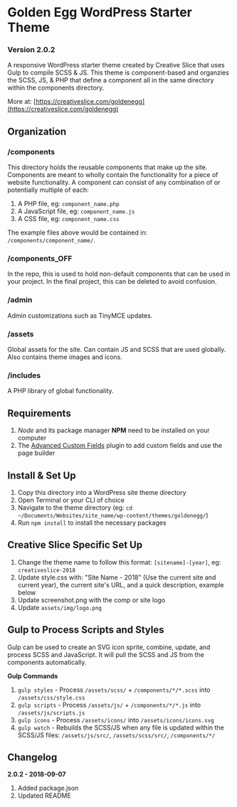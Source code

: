 # Golden Egg WordPress Starter Theme

### Version 2.0.2

A responsive WordPress starter theme created by Creative Slice that uses Gulp to compile SCSS &amp; JS. This theme is component-based and organzies the SCSS, JS, &amp; PHP that define a component all in the same directory within the components directory.

More at: [https://creativeslice.com/goldenegg](https://creativeslice.com/goldenegg)


## Organization

### /components

This directory holds the reusable components that make up the site. Components are meant to wholly contain the functionality for a piece of website functionality. A component can consist of any combination of or potentially multiple of each:

1. A PHP file, eg: `component_name.php`
1. A JavaScript file, eg: `component_name.js`
1. A CSS file, eg: `component_name.css`

The example files above would be contained in: `/components/component_name/`.

### /components_OFF

In the repo, this is used to hold non-default components that can be used in your project. In the final project, this can be deleted to avoid confusion.

### /admin

Admin customizations such as TinyMCE updates.

### /assets

Global assets for the site. Can contain JS and SCSS that are used globally. Also contains theme images and icons.

### /includes

A PHP library of global functionality.


## Requirements

1. *Node* and its package manager **NPM** need to be installed on your computer
1. The [Advanced Custom Fields](https://www.advancedcustomfields.com/) plugin to add custom fields and use the page builder


## Install &amp; Set Up

1. Copy this directory into a WordPress site theme directory
1. Open Terminal or your CLI of choice
1. Navigate to the theme directory (eg: `cd ~/Documents/Websites/site_name/wp-content/themes/goldenegg/`)
1. Run `npm install` to install the necessary packages


## Creative Slice Specific Set Up

1. Change the theme name to follow this format: `[sitename]-[year]`, eg: `creativeslice-2018`
1. Update style.css with: "Site Name - 2018" (Use the current site and current year), the current site's URL, and a quick description, example below
1. Update screenshot.png with the comp or site logo
1. Update `assets/img/logo.png`


## Gulp to Process Scripts and Styles

Gulp can be used to create an SVG icon sprite, combine, update, and process SCSS and JavaScript. It will pull the SCSS and JS from the components automatically.

**Gulp Commands**

1. `gulp styles` - Process `/assets/scss/` + `/components/*/*.scss` into `/assets/css/style.css`
1. `gulp scripts` - Process `/assets/js/` + `/components/*/*.js` into `/assets/js/scripts.js`
1. `gulp icons` - Process `/assets/icons/` into `/assets/icons/icons.svg`
1. `gulp watch` - Rebuilds the SCSS/JS when any file is updated within the SCSS/JS files: `/assets/js/src/`, `/assets/scss/src/`, `/components/*/`

## Changelog

**2.0.2 - 2018-09-07**

1. Added package.json
1. Updated README


